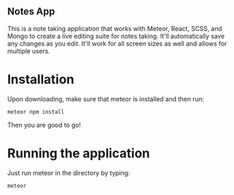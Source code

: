 ## Notes App

This is a note taking application that works with Meteor, React, SCSS, and Mongo to create a live editing suite for notes taking. It'll automatically save any changes as you edit. It'll work for all screen sizes as well and allows for multiple users.

# Installation

Upon downloading, make sure that meteor is installed and then run:

```
meteor npm install
```

Then you are good to go!

# Running the application

Just run meteor in the directory by typing:

```
meteor
```
